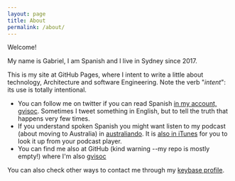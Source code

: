 ```yaml
---
layout: page
title: About
permalink: /about/
---
```


Welcome!

My name is Gabriel, I am Spanish and I live in Sydney since 2017.

This is my site at GitHub Pages, where I intent to write a little about technology, Architecture and software Engineering. Note the verb "*intent*": its use is totally intentional.

* You can follow me on twitter if you can read Spanish [in my account, gvisoc](https://twitter.com/gvisoc). Sometimes I tweet something in English, but to tell the truth that happens very few times.
* If you understand spoken Spanish you might want listen to my podcast (about moving to Australia) in [australiando](https://australiando.es). It is [also in iTunes](https://itunes.apple.com/es/podcast/australiando/id1219755027?mt=2) for you to look it up from your podcast player.
* You can find me also at GitHub (kind warning --my repo is mostly empty!) where I'm also [gvisoc](https://github.com/gvisoc)

You can also check other ways to contact me through my [keybase profile](https://keybase.io/gvisoc).
